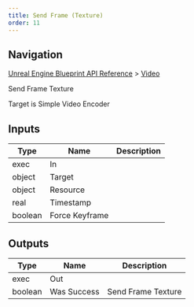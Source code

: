 ```yaml
---
title: Send Frame (Texture)
order: 11
---
```

## Navigation

[Unreal Engine Blueprint API Reference](https://dev.epicgames.com/documentation/en-us/unreal-engine/BlueprintAPI) > [Video](https://dev.epicgames.com/documentation/en-us/unreal-engine/BlueprintAPI/Video)

Send Frame Texture

Target is Simple Video Encoder

## Inputs

| Type | Name | Description |
| --- | --- | --- |
| exec | In |  |
| object | Target |  |
| object | Resource |  |
| real | Timestamp |  |
| boolean | Force Keyframe |  |

## Outputs

| Type | Name | Description |
| --- | --- | --- |
| exec | Out |  |
| boolean | Was Success | Send Frame Texture |
